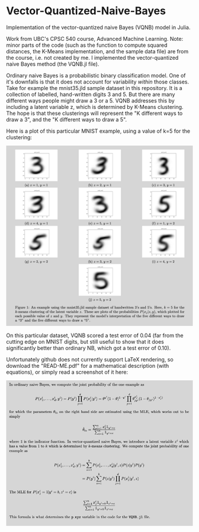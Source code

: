 # Vector-Quantized-Naive-Bayes
Implementation of the vector-quantized naive Bayes (VQNB) model in Julia. 

Work from UBC's CPSC 540 course, Advanced Machine Learning. Note: minor parts of the code (such as the function to compute squared distances, the K-Means implementation, and the sample data file) are from the course, i.e. not created by me. I implemented the vector-quantized naive Bayes method (the VQNB.jl file). 

Ordinary naive Bayes is a probabilistic binary classification model. One of it's downfalls is that it does not account for variability *within* those classes. Take for example the mnist35.jld sample dataset in this repository. It is a collection of labelled, hand-written digits 3 and 5. But there are many different ways people might draw a 3 or a 5. VQNB addresses this by including a latent variable z, which is determined by K-Means clustering. The hope is that these clusterings will represent the "K different ways to draw a 3", and the "K different ways to draw a 5". 

Here is a plot of this particular MNIST example, using a value of k=5 for the clustering:

![alt text](https://github.com/justin-furlotte/Vector-Quantized-Naive-Bayes/blob/main/mnist35_example/mnist35_example.png)

On this particular dataset, VQNB scored a test error of 0.04 (far from the cutting edge on MNIST digits, but still useful to show that it does significantly better than ordinary NB, which got a test error of 0.10).

Unfortunately github does not currently support LaTeX rendering, so download the "READ-ME.pdf" for a mathematical description (with equations), or simply read a screenshot of it here:

![alt text](https://github.com/justin-furlotte/Vector-Quantized-Naive-Bayes/blob/main/vqnb_math.png)

